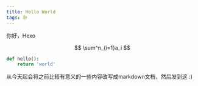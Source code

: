 ```yaml
---
title: Hello World
tags: 杂
---
```


你好，Hexo

$$
\sum^n_{i=1}a_i
$$

```python
def hello():
	return 'world'
```

从今天起会将之前比较有意义的一些内容改写成markdown文档，然后发到这 :)